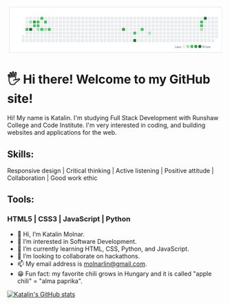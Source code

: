 ![banner for profile readme](banner-github.png)

# 🖐 Hi there! Welcome to my GitHub site!

Hi! My name is Katalin. I'm studying Full Stack Development with Runshaw College and Code Institute. I'm very interested in coding, and building websites and applications for the web.

## Skills:

Responsive design | Critical thinking | Active listening | Positive attitude | Collaboration | Good work ethic

## Tools:

### HTML5  | CSS3  | JavaScript  |  Python

- 👋 Hi, I’m Katalin Molnar.
- 👀 I’m interested in Software Development.
- 🌱 I’m currently learning HTML, CSS, Python, and JavaScript.
- 💞️ I’m looking to collaborate on hackathons.
- 📫 My email address is molnarlin@gmail.com.
- 😁 Fun fact: my favorite chili grows in Hungary and it is called "apple chili" = "alma paprika".

[![Katalin's GitHub stats](https://github-readme-stats.vercel.app/api?username=molnarlin)](https://github.com/molnarlin/github-readme-stats)


<!---
molnarlin/molnarlin is a ✨ special ✨ repository because its `README.md` (this file) appears on your GitHub profile.
You can click the Preview link to take a look at your changes.
--->

